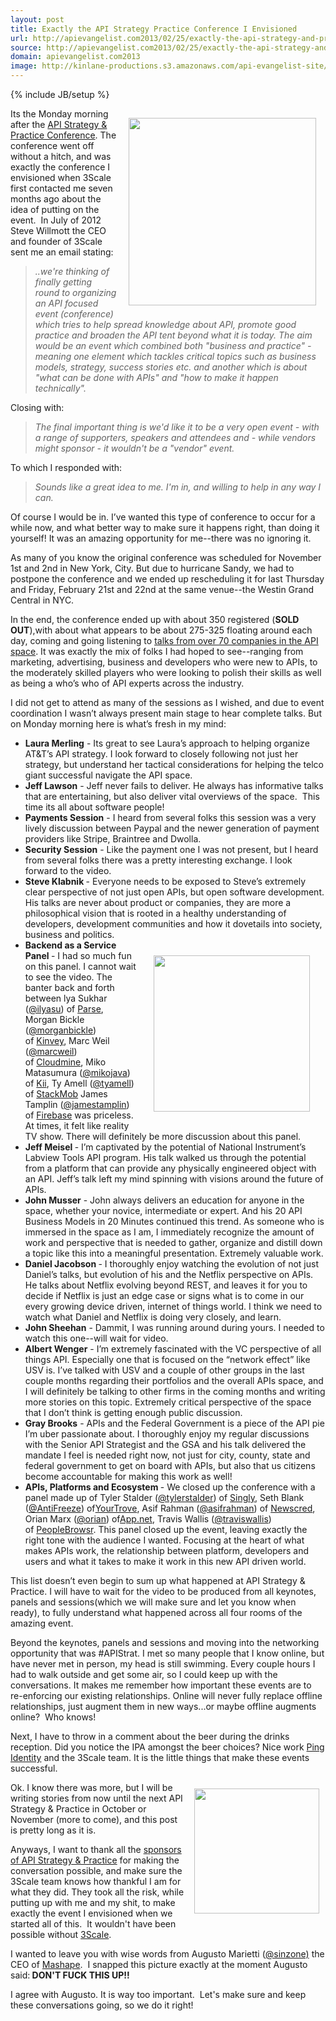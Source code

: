 ```yaml
---
layout: post
title: Exactly the API Strategy Practice Conference I Envisioned
url: http://apievangelist.com2013/02/25/exactly-the-api-strategy-and-practice-conference-i-envisioned/
source: http://apievangelist.com2013/02/25/exactly-the-api-strategy-and-practice-conference-i-envisioned/
domain: apievangelist.com2013
image: http://kinlane-productions.s3.amazonaws.com/api-evangelist-site/blog/api-strategy-practice-steve-kin-open.jpg
---
```

{% include JB/setup %}
<p><img style="padding: 15px;" src="https://s3.amazonaws.com/kinlane-productions/events/api-strategy-practice-conference/api-strategy-practice-steve-kin-open.jpg" alt="" width="300" align="right" /></p>
<p>Its the Monday morning after the <a href="http://www.apistrategyconference.com/">API Strategy &amp; Practice Conference</a>.  The conference went off without a hitch, and was exactly the conference I envisioned when 3Scale first contacted me seven months ago about the idea of putting on the event. &nbsp;In July of 2012 Steve Willmott the CEO and founder of 3Scale sent me an email stating:</p>
<blockquote><em>..we're thinking of finally getting round to organizing an API focused event (conference) which tries to help spread knowledge about API, promote good practice and broaden the API tent beyond what it is today. The aim would be an event which combined both "business and practice" - meaning one element which tackles critical topics such as business models, strategy, success stories etc. and another which is about "what can be done with APIs" and "how to make it happen technically".</em></blockquote>
<p>Closing with:</p>
<blockquote><em>The final important thing is we'd like it to be a very open event - with a range of supporters, speakers and attendees and - while vendors might sponsor - it wouldn't be a "vendor" event.</em></blockquote>
<p>To which I responded with:</p>
<blockquote><em>Sounds like a great idea to me.  I'm in, and willing to help in any way I can.</em></blockquote>
<p>Of course I would be in.  I&rsquo;ve wanted this type of conference to occur for a while now, and what better way to make sure it happens right, than doing it yourself!  It was an amazing opportunity for me--there was no ignoring it.</p>
<p>As many of you know the original conference was scheduled for November 1st and 2nd in New York, City.  But due to hurricane Sandy, we had to postpone the conference and we ended up rescheduling it for last Thursday and Friday, February 21st and 22nd at the same venue--the Westin Grand Central in NYC.</p>
<p>In the end, the conference ended up with about 350 registered (<strong>SOLD OUT</strong>),with about what appears to be about 275-325 floating around each day, coming and going listening to <a title="talks from over 70 companies in the API space" href="/2013/02/12/companies-that-are-speaking-at-api-strategy-practice/">talks from over 70 companies in the API space</a>.  It was exactly the mix of folks I had hoped to see--ranging from marketing, advertising, business and developers who were new to APIs, to the moderately skilled players who were looking to polish their skills as well as being a who&rsquo;s who of API experts across the industry.</p>
<p>I did not get to attend as many of the sessions as I wished, and due to event coordination I wasn&rsquo;t always present main stage to hear complete talks. But on Monday morning here is what&rsquo;s fresh in my mind:</p>
<ul class="mainlist">
<li><strong>Laura Merling</strong> - Its great to see Laura&rsquo;s approach to helping organize AT&amp;T&rsquo;s API strategy.  I look forward to closely following not just her strategy, but understand her tactical considerations for helping the telco giant successful navigate the API space.</li>
<li><strong>Jeff Lawson</strong> - Jeff never fails to deliver.  He always has informative talks that are entertaining, but also deliver vital overviews of the space. &nbsp;This time its all about software people!</li>
<li><strong>Payments Session</strong> - I heard from several folks this session was a very lively discussion between Paypal and the newer generation of payment providers like Stripe, Braintree and Dwolla.</li>
<li><strong>Security Session</strong> - Like the payment one I was not present, but I heard from several folks there was a pretty interesting exchange.  I look forward to the video.</li>
<li><strong>Steve Klabnik </strong>- Everyone needs to be exposed to Steve&rsquo;s extremely clear perspective of not just open APIs, but open software development.  His talks are never about product or companies, they are more a philosophical vision that is rooted in a healthy understanding of developers, development communities and how it dovetails into society, business and politics.</li>
<a href="http://3scale.net" target="_blank"><img style="padding: 25px;" src="https://s3.amazonaws.com/kinlane-productions/api-service-providers/3scale-logo.jpg" alt="" width="250" align="right" /></a>
<li><strong>Backend as a Service Panel </strong>- I had so much fun on this panel.  I cannot wait to see the video.  The banter back and forth between <span>lya Sukhar (</span><a href="https://twitter.com/ilyasu">@ilyasu</a><span>) of&nbsp;</span><a href="http://www.parse.com/" target="_blank">Parse</a><span>, Morgan Bickle (</span><a href="https://twitter.com/morganbickle">@morganbickle</a><span>) of&nbsp;</span><a href="http://www.kinvey.com/" target="_blank">Kinvey</a><span>, Marc Weil (</span><a href="https://twitter.com/marcweil">@marcweil</a><span>) of&nbsp;</span><a href="https://cloudmine.me/" target="_blank">Cloudmine</a><span>, Miko Matasumura (</span><a href="https://twitter.com/mikojava">@mikojava</a><span>) of&nbsp;</span><a href="http://kii.com/" target="_blank">Kii</a><span>, Ty Amell (</span><a href="https://twitter.com/tyamell">@tyamell</a><span>) of&nbsp;</span><a href="https://www.stackmob.com/" target="_blank">StackMob</a><span>&nbsp;James Tamplin (</span><a href="https://twitter.com/jamestamplin">@jamestamplin</a><span>) of&nbsp;</span><a href="https://www.firebase.com/" target="_blank">Firebase</a> was priceless.  At times, it felt like reality TV show. There will definitely be more discussion about this panel.</li>
<li><strong>Jeff Meisel </strong>- I&rsquo;m captivated by the potential of National Instrument&rsquo;s Labview Tools API program.   His talk walked us through the potential from a platform that can provide any physically engineered object with an API.  Jeff&rsquo;s talk left my mind spinning with visions around the future of APIs.</li>
<li><strong>John Musser</strong> - John always delivers an education for anyone in the space, whether your novice, intermediate or expert.  And his 20 API Business Models in 20 Minutes continued this trend.  As someone who is immersed in the space as I am, I immediately recognize the amount of work and perspective that is needed to gather, organize and distill down a topic like this into a meaningful presentation.  Extremely valuable work.</li>
<li><strong>Daniel Jacobson </strong>- I thoroughly enjoy watching the evolution of not just Daniel&rsquo;s talks, but evolution of his and the Netflix perspective on APIs.  He talks about Netflix evolving beyond REST, and leaves it for you to decide if Netflix is just an edge case or signs what is to come in our every growing device driven, internet of things world.  I think we need to watch what Daniel and Netflix is doing very closely, and learn. </li>
<li><strong>John Sheehan</strong> - Dammit, I was running around during yours. I needed to watch this one--will wait for video.</li>
<li><strong>Albert Wenger</strong> - I&rsquo;m extremely fascinated with the VC perspective of all things API.  Especially one that is focused on the &ldquo;network effect&rdquo; like USV is.  I&rsquo;ve talked with USV and a couple of other groups in the last couple months regarding their portfolios and the overall APIs space, and I will definitely be talking to other firms in the coming months and writing more stories on this topic.  Extremely critical perspective of the space that I don&rsquo;t think is getting enough public discussion.</li>
<li><strong>Gray Brooks</strong> - APIs and the Federal Government is a piece of the API pie I&rsquo;m uber passionate about.  I thoroughly enjoy my regular discussions with the Senior API Strategist and the GSA and his talk delivered the mandate I feel is needed right now, not just for city, county, state and federal government to get on board with APIs, but also that us citizens become accountable for making this work as well!</li>
<li><strong>APIs, Platforms and Ecosystem </strong>- We closed up the conference with a panel made up of Tyler Stalder (<a href="https://twitter.com/tylerstalder">@tylerstalder</a>)&nbsp;of&nbsp;<a title="Singly" href="http://www.singly.com/" target="_blank">Singly</a>,&nbsp;Seth Blank (<a href="https://twitter.com/AntiFreeze">@AntiFreeze</a>) of<a title="YourTrove" href="https://www.yourtrove.com/">YourTrove</a>,&nbsp;Asif Rahman (<a href="https://twitter.com/asifrahman">@asifrahman</a>) of&nbsp;<a title="NewsCred" href="http://newscred.com/">Newscred</a>, Orian Marx (<a href="http://alpha.app.net/orian">@orian</a>) of<a title="App.net" href="https://join.app.net/">App.net</a>,&nbsp;Travis Wallis (<a href="https://twitter.com/traviswallis" target="_blank">@traviswallis</a>) of&nbsp;<a title="PeopleBrowsr" href="http://peoplebrowsr.com/" target="_blank">PeopleBrowsr</a>.  This panel closed up the event, leaving exactly the right tone with the audience I wanted.  Focusing at the heart of what makes APIs work, the relationship between platform, developers and users and what it takes to make it work in this new API driven world.</li>
</ul>
<p>This list doesn&rsquo;t even begin to sum up what happened at API Strategy &amp; Practice.  I will have to wait for the video to be produced from all keynotes, panels and sessions(which we will make sure and let you know when ready), to fully understand what happened across all four rooms of the amazing event.</p>
<p>Beyond the keynotes, panels and sessions and moving into the networking opportunity that was #APIStrat.  I met so many people that I know online, but have never met in person, my head is still swimming.   Every couple hours I had to walk outside and get some air, so I could keep up with the conversations.  It makes me remember how important these events are to re-enforcing our existing relationships.  Online will never fully replace offline relationships, just augment them in new ways...or maybe offline augments online? &nbsp;Who knows!</p>
<p>Next, I have to throw in a comment about the beer during the drinks reception.  Did you notice the IPA amongst the beer choices?  Nice work <a title="Ping Identity" href="https://www.pingidentity.com/">Ping Identity</a> and the 3Scale team.  It is the little things that make these events successful.</p>
<p><img style="padding: 10px;" src="https://s3.amazonaws.com/kinlane-productions/events/api-strategy-practice-conference/augusto-marietta-mashape-apistrat.jpg" alt="" width="200" align="right" /></p>
<p>Ok. I know there was more, but I will be writing stories from now until the next API Strategy &amp; Practice in October or November (more to come), and this post is pretty long as it is.</p>
<p>Anyways, I want to thank all the <a href="http://www.apistrategyconference.com/sponsors.php">sponsors of API Strategy &amp; Practice</a> for making the conversation possible, and make sure the 3Scale team knows how thankful I am for what they did.  They took all the risk, while putting up with me and my shit, to make exactly the event I envisioned when we started all of this. &nbsp;It wouldn't have been possible without <a title="3Scale" href="http://3scale.net">3Scale</a>.</p>
<p>I wanted to leave you with wise words from <span>Augusto Marietti&nbsp;(</span><a href="https://twitter.com/sinzone">@sinzone)</a><span>&nbsp;the CEO of&nbsp;</span><a title="Mashape" href="http://mashape.com/">Mashape</a>. &nbsp;I snapped this picture exactly at the moment Augusto said:<strong>&nbsp;DON'T FUCK THIS UP!!</strong>&nbsp;</p>
<p>I agree with Augusto. It is way too important. &nbsp;Let's make sure and keep these conversations going, so we do it right! &nbsp;</p>
